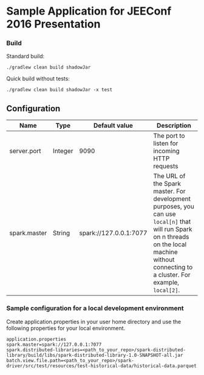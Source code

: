 # Sample Application for JEEConf 2016 Presentation

### Build
Standard build:
```
./gradlew clean build shadowJar
```
Quick build without tests:
```
./gradlew clean build shadowJar -x test
```
## Configuration
| Name | Type | Default value | Description |
| ---- | ---- | ------------- | ----------- |
| server.port | Integer | 9090 | The port to listen for incoming HTTP requests |
| spark.master | String | spark://127.0.0.1:7077 | The URL of the Spark master. For development purposes, you can use `local[n]` that will run Spark on n threads on the local machine without connecting to a cluster. For example, `local[2]`. |

### Sample configuration for a local development environment

Create application.properties in your user home directory and use the following properties for your local environment.
```
application.properties
spark.master=spark://127.0.0.1:7077
spark.distributed-libraries=<path_to_your_repo>/spark-distributed-library/build/libs/spark-distributed-library-1.0-SNAPSHOT-all.jar
batch.view.file.path=<path_to_your_repo>/spark-driver/src/test/resources/test-historical-data/historical-data.parquet

```
